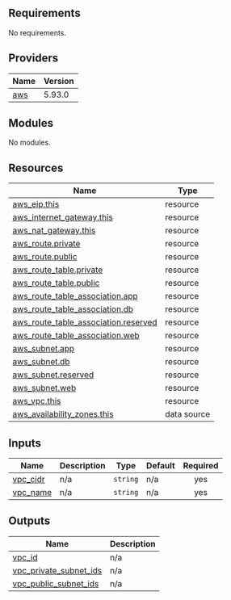 <!-- BEGIN_TF_DOCS -->
## Requirements

No requirements.

## Providers

| Name | Version |
|------|---------|
| <a name="provider_aws"></a> [aws](#provider\_aws) | 5.93.0 |

## Modules

No modules.

## Resources

| Name | Type |
|------|------|
| [aws_eip.this](https://registry.terraform.io/providers/hashicorp/aws/latest/docs/resources/eip) | resource |
| [aws_internet_gateway.this](https://registry.terraform.io/providers/hashicorp/aws/latest/docs/resources/internet_gateway) | resource |
| [aws_nat_gateway.this](https://registry.terraform.io/providers/hashicorp/aws/latest/docs/resources/nat_gateway) | resource |
| [aws_route.private](https://registry.terraform.io/providers/hashicorp/aws/latest/docs/resources/route) | resource |
| [aws_route.public](https://registry.terraform.io/providers/hashicorp/aws/latest/docs/resources/route) | resource |
| [aws_route_table.private](https://registry.terraform.io/providers/hashicorp/aws/latest/docs/resources/route_table) | resource |
| [aws_route_table.public](https://registry.terraform.io/providers/hashicorp/aws/latest/docs/resources/route_table) | resource |
| [aws_route_table_association.app](https://registry.terraform.io/providers/hashicorp/aws/latest/docs/resources/route_table_association) | resource |
| [aws_route_table_association.db](https://registry.terraform.io/providers/hashicorp/aws/latest/docs/resources/route_table_association) | resource |
| [aws_route_table_association.reserved](https://registry.terraform.io/providers/hashicorp/aws/latest/docs/resources/route_table_association) | resource |
| [aws_route_table_association.web](https://registry.terraform.io/providers/hashicorp/aws/latest/docs/resources/route_table_association) | resource |
| [aws_subnet.app](https://registry.terraform.io/providers/hashicorp/aws/latest/docs/resources/subnet) | resource |
| [aws_subnet.db](https://registry.terraform.io/providers/hashicorp/aws/latest/docs/resources/subnet) | resource |
| [aws_subnet.reserved](https://registry.terraform.io/providers/hashicorp/aws/latest/docs/resources/subnet) | resource |
| [aws_subnet.web](https://registry.terraform.io/providers/hashicorp/aws/latest/docs/resources/subnet) | resource |
| [aws_vpc.this](https://registry.terraform.io/providers/hashicorp/aws/latest/docs/resources/vpc) | resource |
| [aws_availability_zones.this](https://registry.terraform.io/providers/hashicorp/aws/latest/docs/data-sources/availability_zones) | data source |

## Inputs

| Name | Description | Type | Default | Required |
|------|-------------|------|---------|:--------:|
| <a name="input_vpc_cidr"></a> [vpc\_cidr](#input\_vpc\_cidr) | n/a | `string` | n/a | yes |
| <a name="input_vpc_name"></a> [vpc\_name](#input\_vpc\_name) | n/a | `string` | n/a | yes |

## Outputs

| Name | Description |
|------|-------------|
| <a name="output_vpc_id"></a> [vpc\_id](#output\_vpc\_id) | n/a |
| <a name="output_vpc_private_subnet_ids"></a> [vpc\_private\_subnet\_ids](#output\_vpc\_private\_subnet\_ids) | n/a |
| <a name="output_vpc_public_subnet_ids"></a> [vpc\_public\_subnet\_ids](#output\_vpc\_public\_subnet\_ids) | n/a |
<!-- END_TF_DOCS -->